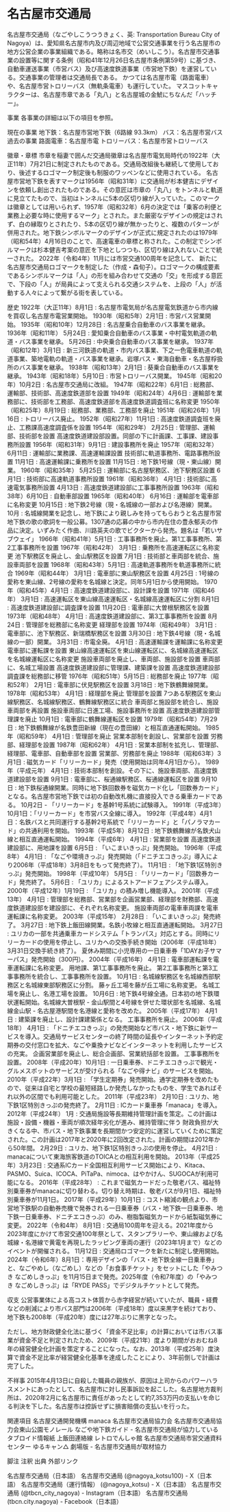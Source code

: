 # 名古屋市交通局

名古屋市交通局（なごやしこうつうきょく、英: Transportation Bureau City of Nagoya）は、愛知県名古屋市内及び周辺地域で公営交通事業を行う名古屋市の地方公営企業の事業組織である。略称は名市交（めいしこう）。名古屋市交通事業の設置等に関する条例（昭和41年12月26日名古屋市条例第59号）に基づき、自動車運送事業（市営バス）及び高速度鉄道事業（市営地下鉄）を運営している。交通事業の管理者は交通局長である。
かつては名古屋市電（路面電車）や、名古屋市営トロリーバス（無軌条電車）も運行していた。
マスコットキャラクターは、名古屋市章である「丸八」と名古屋城の金鯱にちなんだ「ハッチー」。

事業
各事業の詳細は以下の項目を参照。

現在の事業
地下鉄：名古屋市営地下鉄（6路線 93.3km）
バス：名古屋市営バス
過去の事業
路面電車：名古屋市電
トロリーバス：名古屋市営トロリーバス

徽章・章標
市章を稲妻で囲んだ交通局徽章は名古屋市電気局時代の1922年（大正11年）7月21日に制定されたものである。交通局改組後も継続して使用しており、後述するロゴマーク制定後も制服のワッペンなどに使用されている。
名古屋市営地下鉄を表すマークは1956年（昭和31年）に交通局が杉本健吉にデザインを依頼し創出されたものである。その意匠は市章の「丸八」をトンネルと軌道に見立てたもので、当初はトンネルに5本の区切り線が入っていた。このマークは徽章としては用いられず、1957年（昭和32年）6月の決定では「乗客の利便と業務上必要な時に使用するマーク」とされた。また厳密なデザインの規定はされず、白の縁取りとされたり、5本の区切り線が無かったりと、複数のパターンが併用された。地下鉄シンボルマークのデザインが正式に規定されたのは1979年（昭和54年）4月16日のことで、高速電車の章標と称された。この制定でシンボルマークは杉本健吉考案の意匠を下地としつつも、区切り線は入れないことで統一された。
2022年（令和4年）11月には市営交通100周年を記念して、 新たに名古屋市交通局ロゴマークを制定した（作成・森旬子）。ロゴマークの構成要素であるシンボルマークは「人」の形を組み合わせて交通の「交」を形成する意匠で、下段の「人」が局員によって支えられる交通システムを、上段の「人」が活動する人々によって繋がる街を表している。

歴史
1922年（大正11年）8月1日 : 名古屋市電気局が名古屋電気鉄道から市内線を買収し名古屋市電営業開始。
1930年（昭和5年）2月1日 : 市営バス営業開始。
1935年（昭和10年）12月28日 : 名古屋乗合自動車のバス事業を継承。
1936年（昭和11年）
5月24日 : 愛知乗合自動車のバス事業・中村電気軌道の軌道・バス事業を継承。
5月26日 : 中央乗合自動車のバス事業を継承。
1937年（昭和12年）3月1日 : 新三河鉄道の軌道・市内バス事業、下之一色電車軌道の軌道事業、築地電軌の軌道・バス事業を継承。岩塚バス・東海自動車・名古屋桴扱所のバス事業を継承。
1938年（昭和13年）2月1日 : 葵乗合自動車のバス事業を継承。
1943年（昭和18年）5月10日 : 市営トロリーバス開業。
1945年（昭和20年）10月2日 : 名古屋市交通局に改組。
1947年（昭和22年）6月1日 : 総務部、運輸部、技術部、高速度鉄道部を設置
1949年（昭和24年）4月6日 : 運輸部を業務部に、技術部を工務部、高速度鉄道部を高速度鉄道調査班に名称変更
1950年（昭和25年）8月19日 : 総務部、業務部、工務部を廃止
1951年（昭和26年）1月16日 : トロリーバス廃止。
1952年（昭和27年）11月1日 : 高速度鉄道調査班を廃止、工務課高速度調査係を設置
1954年（昭和29年）
2月25日 : 管理部、運輸部、技術部を設置
高速度鉄道建設部設置。同部の下に計画課、工事課、建設事務所設置
1956年（昭和31年）9月1日 : 建設事務所を廃止
1957年（昭和32年）
6月11日 : 運輸部に業務課、高速運輸課設置
技術部に軌道事務所、電路事務所設置
11月1日 : 高速運輸課に乗務所を設置
11月15日 : 地下鉄1号線（現・東山線）開業。
1960年（昭和35年）
5月25日 : 運輸部に名古屋駅務区、池下駅務区設置
6月1日 : 技術部に高速軌道事務所設置
1961年（昭和36年）
4月1日 : 技術部に高速電気事務所設置
4月13日 : 高速度鉄道建設部に工事事務所設置
1963年（昭和38年）6月10日 : 自動車部設置
1965年（昭和40年）
6月16日 : 運輸部を電車部に名称変更
10月15日 : 地下鉄2号線（現・名城線の一部および名港線）開業。
10月 : 名城線開業を記念し、地下鉄により親しみを持ってもらおうと名古屋市営地下鉄の歌の歌詞を一般公募。1307通の応募の中から市内在住の豊永郁夫の作品に決定。いずみたく作曲、川路英夫の歌でビクターから発売。題名は「若いサブウェイ」
1966年（昭和41年）5月1日 : 工事事務所を廃止。第1工事事務所、第2工事事務所を設置
1967年（昭和42年）
3月1日 : 乗務所を高速運転区に名称変更
池下駅務区を廃止し、金山駅務区を設置
7月1日 : 技術部と車両部を統合、施設車両部を設置
1968年（昭和43年）5月1日 : 高速軌道事務所を軌道事務所に統合
1969年（昭和44年）
3月1日 : 電車部に東山駅務区を設置
4月25日 : 1号線の愛称を東山線、2号線の愛称を名城線と決定。同年5月1日から使用開始。
1970年（昭和45年）4月1日 : 高速度鉄道建設部に、設計課を設置
1971年（昭和46年）
3月1日 : 高速運転区を東山線高速運転区・名城線高速運転区に分割
8月1日 : 高速度鉄道建設部に調査課を設置
11月20日 : 電車部に大曽根駅務区を設置
1973年（昭和48年）
4月1日 : 高速度鉄道建設部に、第3工事事務所を設置
8月24日 : 管理部を総務部に名称変更
経理部を設置
1974年（昭和49年）
3月1日 : 電車部に、池下駅務区、新瑞橋駅務区を設置
3月30日 : 地下鉄4号線（現・名城線の一部）開業。
3月31日 : 市電全廃。
4月1日 : 高速運輸課を運輸課に名称変更
電車部に運転課を設置
東山線高速運転区を東山線運転区に、名城線高速運転区を名城線運転区に名称変更
施設車両部を廃止し、車両部、施設部を設置
車両部に、名城工場設置
高速度鉄道建設部に管理課、建築課を設置
高速度鉄道建設部調査課を総務部に移管
1976年（昭和51年）5月15日 : 総務部を廃止
1977年（昭和52年）
2月1日 : 電車部に伏見駅務区を設置
3月18日 : 地下鉄鶴舞線開業。
1978年（昭和53年）
4月1日 : 経理部を廃止
管理部を設置
7つある駅務区を東山線駅務区、名城線駅務区、鶴舞線駅務区に統合
車両部と施設部を統合し、施設車両部を再設置
施設車両部に日進工場、施設事務所を設置
高速度鉄道建設部管理課を廃止
10月1日 : 電車部に鶴舞線運転区を設置
1979年（昭和54年）7月29日 : 地下鉄鶴舞線が名鉄豊田新線（現在の豊田線）と相互直通運転開始。
1985年（昭和59年）
4月1日 : 管理部を廃止
営業本部制を創設し、営業部を設置
労務部、経理部を設置
1987年（昭和62年）
4月1日 : 営業本部制を拡充し、管理部、経理部、電車部、自動車部を設置
営業部、労務部を廃止
1988年（昭和63年）3月1日 : 磁気カード「リリーカード」発売（使用開始は同年4月1日から）。
1989年（平成元年）
4月1日 : 技術本部制を創設。その下に、施設車両部、高速度鉄道建設部を設置
9月1日 : 電車部に、桜通線駅務区、桜通線運転区を設置
9月10日 : 地下鉄桜通線開業。同時に地下鉄回数券を磁気カード化し「回数券カード」となる。名古屋市営地下鉄では初の自動改札機に直接投入できる乗車カードである。
10月2日 - 「リリーカード」を基幹1号系統に試験導入。
1991年（平成3年）10月1日：「リリーカード」を市営バス全線に導入。
1992年（平成4年）4月1日：名鉄バスと共同運行する基幹2号系統で「リリーカード」と「パノラマカード」の共通利用を開始。
1993年（平成5年）8月12日 : 地下鉄鶴舞線が名鉄犬山線と相互直通運転開始。
1994年（平成6年）
4月1日 : 営業部を設置
高速度鉄道建設部に、用地課を設置
6月5日 : 「いこまいきっぷ」発売開始。
1996年（平成8年）
4月1日 : 「なごや環境きっぷ」発売開始（「ドニチエコきっぷ」導入により2006年（平成18年）3月8日をもって発売終了）。
11月1日 : 「地下鉄1区特別きっぷ」発売開始。
1998年（平成10年）
5月5日 : 「リリーカード」「回数券カード」発売終了。
5月6日 : 「ユリカ」によるストアードフェアシステム導入。
2000年（平成12年）1月19日 : 「ユリカ」の積み増し機能導入。
2001年（平成13年）
4月1日 : 管理部を総務部、営業部を企画営業部、経理部を財務部、高速度鉄道建設部を建設部に、それぞれ名称変更。
施設車両部の電車車両課を電車運転課に名称変更。
2003年（平成15年）
2月28日 : 「いこまいきっぷ」発売終了。
3月27日 : 地下鉄上飯田線開業。名鉄小牧線と相互直通運転開始。
3月27日 : ユリカの一部を共通乗車カードシステム「トランパス」対応とする。同時にリリーカードの使用を停止し、ユリカへの交換手続き開始（2006年（平成18年）3月31日交換手続き終了）。
夏休み期間に小児専用の一日乗車券「1DAYお子サマーパス」発売開始（300円）。
2004年（平成16年）
4月1日 : 電車部運転課を電車運転課に名称変更。
用地課、第1工事事務所を廃止。
第2工事事務所と第3工事事務所を統合し、工事事務所を設置。
10月1日 : 名城線駅務区を名城線西部駅務区と名城線東部駅務区に分割。
藤ヶ丘工場を藤が丘工場に名称変更。
名城工場を廃止し、名港工場を設置。
10月6日 : 地下鉄4号線全通。日本初の地下鉄環状運転開始。名城線大曽根駅 - 金山駅間と4号線を併せた環状部を名城線、名城線金山駅 - 名古屋港駅間を名港線と愛称を改めた。
2005年（平成17年）
4月1日 : 建築課を廃止し、設計課建築係となる。
工事事務所を廃止。
2006年（平成18年）
4月1日 : 「ドニチエコきっぷ」の発売開始など市バス・地下鉄に新サービスを導入。交通局サービスセンターの終了時間の延長やインターネット予約定期券の交付窓口を拡大、なごや乗換ナビなどインターネットを利用したサービスの充実。
企画営業部を廃止し、総合企画部、営業統括部を設置。
工事事務所を設置。
2008年（平成20年）10月1日 : 一日乗車券、ドニチエコきっぷで観光・グルメスポットのサービスが受けられる「なごや得ナビ」のサービスを開始。
2010年（平成22年）3月1日 : 「学生定期券」発売開始。通学定期券を改めたもので、従来は自宅と学校の最短経路しか発売しなかったものを、学生であればそれ以外の区間でも利用可能とした。
2011年（平成23年）
2月10日 : ユリカ、地下鉄1区特別きっぷの発売終了。
2月11日 : ICカード乗車券「manaca」を導入。
2012年（平成24年）
1月 : 交通局施設等長期維持管理計画を策定。この計画は施設・設備・機器・車両が順次経年劣化が進み、維持管理に伴う 財政負担が大きくなる中、市バス・地下鉄事業を長期間かつ安定的に運営していくために策定された。この計画は2017年と2020年に2回改定された。計画の期間は2012年から50年間。
2月29日 : ユリカ、地下鉄1区特別きっぷの使用を停止。
4月21日 : manacaについて東海旅客鉄道のTOICAとの相互利用を開始。
2013年（平成25年）3月23日 : 交通系ICカード全国相互利用サービス開始により、Kitaca、PASMO、Suica、ICOCA、PiTaPa、nimoca、はやかけん、SUGOCAが利用可能になる。
2016年（平成28年） : これまで磁気カードだった敬老パス、福祉特別乗車券がmanacaに切り替わる。切り替え時期は、敬老パスが9月1日、福祉特別乗車券が11月1日。
2017年（平成29年）10月1日 : コスト縮減の観点より、市営地下鉄駅の自動券売機で発券される一日乗車券（バス・地下鉄一日乗車券、地下鉄一日乗車券、ドニチエコきっぷ）のみ、樹脂製磁気カードから紙製磁気券に変更。
2022年（令和4年）
8月1日 : 交通局100周年を迎える。2021年度から2023年度にかけて市営交通100年祭として、スタンプラリーや、東山線および名城線・名港線で黄電を再現したラッピング車両の運行（2023年1月まで）などのイベントが開催される。
11月12日 : 交通局ロゴマークを新たに制定し使用開始。
2024年（令和6年）8月1日：専用デザインの「バス・地下鉄全線一日乗車券」と、なごやめし（なごめし）などの「お食事チケット」をセットにした「やみつき なごめしきっぷ」を11月15日まで発売。2025年度（令和7年度）の「やみつき なごめしきっぷ」は「RYDE PASS」でデジタルチケットとして発売。

収支
公営事業体による高コスト体質から赤字経営が続いていたが、職員・経費などの削減により市バス部門は2006年（平成18年）度以来黒字を続けており、地下鉄も2008年（平成20年）度には27年ぶりに黒字となった。

ただし、地方財政健全化法に基づく「資金不足比率」の計算においては市バス事業が資金不足と判定されたため、2009年（平成21年）度より期間がおおむね8年の経営健全化計画を策定することになった。なお、2013年（平成25年）度決算で資金不足比率が経営健全化基準を達成したことにより、3年前倒しで計画は完了した。

不祥事
2015年4月13日に自殺した職員の親族が、原因は上司からのパワーハラスメントにあったとして、名古屋市に対し民事訴訟を起こした。名古屋地方裁判所は、2020年2月に名古屋市に責任があったとして約7,353万円の支払いを命じる判決を下した。名古屋市は控訴せずに損害賠償の支払いを行った。

関連項目
名古屋交通開発機構
manaca
名古屋市交通局協力会
名古屋市交通局協力会東山公園モノレール
なごや地下鉄ガイド - 名古屋市交通局が協力しているタブロイド情報紙
上飯田連絡線
レトロでんしゃ館
名古屋市交通局市営交通資料センター
ゆるキャン△ 劇場版 - 名古屋市交通局が取材協力

脚注
注釈
出典
外部リンク

名古屋市交通局（日本語）
名古屋市交通局 (@nagoya_kotsu100) - X（日本語）
名古屋市交通局（運行情報） (@nagoya_kotsu) - X（日本語）
名古屋市交通局 (@tbcn_city_nagoya) - Instagram（日本語）
名古屋市交通局 (tbcn.city.nagoya) - Facebook（日本語）